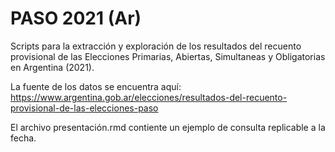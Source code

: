 # PASO 2021 (Ar)

Scripts para la extracción y exploración de los resultados del recuento provisional de las Elecciones Primarias, Abiertas, Simultaneas y Obligatorias en Argentina (2021).

La fuente de los datos se encuentra aquí: https://www.argentina.gob.ar/elecciones/resultados-del-recuento-provisional-de-las-elecciones-paso

El archivo presentación.rmd contiente un ejemplo de consulta replicable a la fecha.
